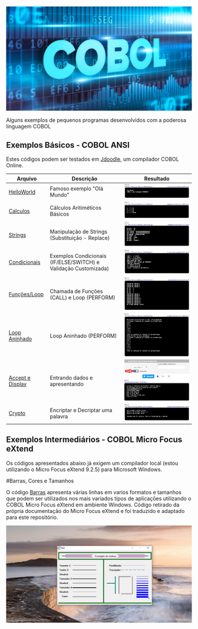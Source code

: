![COBOL Banner](./cobol-Banner.jpg)

Alguns exemplos de pequenos programas desenvolvidos com a poderosa linguagem COBOL

## Exemplos Básicos - COBOL ANSI

Estes códigos podem ser testados em [Jdoodle](https://www.jdoodle.com/execute-cobol-online/), um compilador COBOL Online.

| Arquivo                                              | Descrição                                                | Resultado                                   | 
| ---------------------------------------------------- | ---------------------------------------------------------| ------------------------------------------- |
| [HelloWorld](./HelloWorld.cbl)                       | Famoso exemplo "Olá Mundo"                               | ![Resultado](./HelloWorld-Result-Short.png) |
| [Calculos](./Calculos.cbl)                           | Cálculos Aritiméticos Básicos                            | ![Resultado](./Calculos-Result-Short.png)   |
| [Strings](./Strings.cbl)                             | Manipulação de Strings (Substituição - Replace)          | ![Resultado](./Strings-Result.png)          |
| [Condicionais](./Condicionais.cbl)                   | Exemplos Condicionais (IF/ELSE/SWITCH) e Validação Customizada)| ![Resultado](./Condicionais-Result.png)|
| [Funções/Loop](./Funcoes_e_Loop.cbl)                 | Chamada de Funções (CALL) e Loop (PERFORM)               | ![Resultado](./Funcoes_e_Loop-Result.png)   |
| [Loop Aninhado](./Loop_Aninhado.cbl)                 | Loop Aninhado (PERFORM)                                  | ![Resultado](./Loop_Aninhado.png)           |
| [Accept e Display](./Accept_Display.cbl)             | Entrando dados e apresentando                            | ![Resultado](./Accept_Display-Result.png)   |
| [Crypto](./Crypto.cbl)                               | Encriptar e Decriptar uma palavra                        | ![Resultado](./Cripto-Result-Short.png)     |

## Exemplos Intermediários - COBOL Micro Focus eXtend

Os códigos apresentados abaixo já exigem um compilador local (estou utilizando o Micro Focus eXtend 9.2.5) para Microsoft Windows.

#Barras, Cores e Tamanhos

O código [Barras](./Barras.cbl) apresenta várias linhas em varios formatos e tamanhos que podem ser utilizados nos mais variados tipos de aplicações utilizando o COBOL Micro Focus eXtend em ambiente Windows. Código retirado da própria documentação do Micro Focus eXtend e foi traduzido e adaptado para este repositório.

![Resultado](./barras-result.png)
